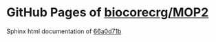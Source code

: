 GitHub Pages of [biocorecrg/MOP2](https://github.com/biocorecrg/MOP2.git)
===
Sphinx html documentation of [66a0d71b](https://github.com/biocorecrg/MOP2/tree/66a0d71b622065bf8a65615ead9463cb132a495d)
